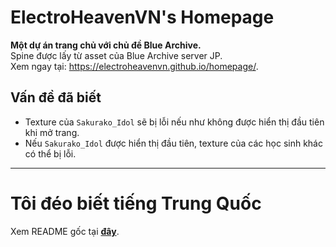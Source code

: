 # ElectroHeavenVN's Homepage
**Một dự án trang chủ với chủ đề Blue Archive.**
<br>Spine được lấy từ asset của Blue Archive server JP.
<br>Xem ngay tại: https://electroheavenvn.github.io/homepage/.

## Vấn đề đã biết
- Texture của `Sakurako_Idol` sẽ bị lỗi nếu như không được hiển thị đầu tiên khi mở trang.
- Nếu `Sakurako_Idol` được hiển thị đầu tiên, texture của các học sinh khác có thể bị lỗi.
---
# Tôi đéo biết tiếng Trung Quốc
Xem README gốc tại [**đây**](./Docs/README_CN.md).